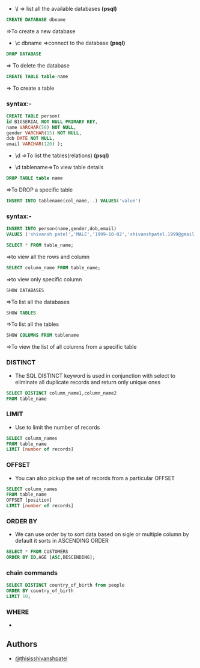 - \l => list all the available databases <b>(psql)</b>


``` SQL
CREATE DATABASE dbname
```
=>To create a new database

- \c dbname =>connect to the database <b>(psql)</b>

```SQL
DROP DATABASE 
```
=> To delete the database

```SQL
CREATE TABLE table-name
```
=> To create a table

### syntax:- 
``` SQL 
CREATE TABLE person(
id BIGSERIAL NOT NULL PRIMARY KEY,
name VARCHAR(50) NOT NULL,
gender VARCHAR(15) NOT NULL,
dob DATE NOT NULL,
email VARCHAR(120) );
```

- \d =>To list the tables(relations) <b>(psql)</b>

- \d tablename=>To view table details

```SQL
DROP TABLE table name
```
=>To DROP a specific table

```SQL
INSERT INTO tablename(col_name,..) VALUES('value')
```

###  syntax:-

```SQL
INSERT INTO person(name,gender,dob,email)
VALUES ('shivansh patel','MALE','1999-10-02','shivanshpatel.1999@gmail.com');
```
```SQL
SELECT * FROM table_name;
``` 
=>to view all the rows and column

``` SQL
SELECT column_name FROM table_name; 
```
=>to view only specific column

``` SQL
SHOW DATABASES
```
=>To list all the databases

``` SQL
SHOW TABLES
```
=>To list all the tables

``` SQL
SHOW COLUMNS FROM tablename
```
=>To view the list of all columns from a specific table

### DISTINCT
- The SQL DISTINCT keyword is used in conjunction with select to eliminate all duplicate records and return only unique ones

``` SQL
SELECT DISTINCT column_name1,column_name2
FROM table_name
```

### LIMIT
- Use to limit the number of records

``` SQL
SELECT column_names
FROM table_name
LIMIT [number of records]
```

### OFFSET
- You can also pickup the set of records from a particular OFFSET

``` SQL
SELECT column_names
FROM table_name
OFFSET [position]
LIMIT [number of records]
```

### ORDER BY
-  We can use order by to sort data based on sigle or multiple column by default it sorts in ASCENDING ORDER

```SQL
SELECT * FROM CUSTOMERS
ORDER BY ID,AGE [ASC,DESCENDING];
```

### chain commands

``` SQL
SELECT DISTINCT country_of_birth from people
ORDER BY country_of_birth
LIMIT 10;
```

### WHERE

- 
## Authors

- [@thisisshivanshpatel](https://www.github.com/thisisshivanshpatel)

